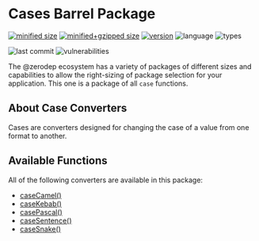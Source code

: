 # Cases Barrel Package

[![minified size](https://img.shields.io/bundlephobia/min/@zerodep/case?style=flat-square&color=blue)](https://bundlephobia.com/package/@zerodep/case)
[![minified+gzipped size](https://img.shields.io/bundlephobia/minzip/@zerodep/case?style=flat-square&color=blue)](https://bundlephobia.com/package/@zerodep/case)
[![version](https://img.shields.io/npm/v/@zerodep/case?style=flat-square&color=blue)](https://www.npmjs.com/package/@zerodep/case)
![language](https://img.shields.io/github/languages/top/cdepage/zerodep?style=flat-square)
![types](https://img.shields.io/badge/types-included-blue?style=flat-square)

![last commit](https://img.shields.io/github/last-commit/cdepage/zerodep?style=flat-square)
![vulnerabilities](https://img.shields.io/snyk/vulnerabilities/npm/@zerodep/cases?style=flat-square)

The @zerodep ecosystem has a variety of packages of different sizes and capabilities to allow the right-sizing of package selection for your application. This one is a package of all `case` functions.

## About Case Converters

Cases are converters designed for changing the case of a value from one format to another.

## Available Functions

All of the following converters are available in this package:

- [caseCamel()](case/camel.md)
- [caseKebab()](case/kebab.md)
- [casePascal()](case/pascal.md)
- [caseSentence()](case/sentence.md)
- [caseSnake()](case/snake.md)

